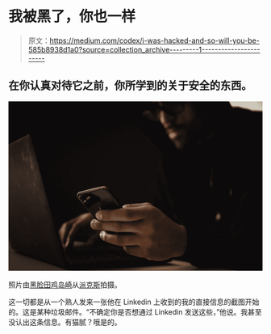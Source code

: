 # 我被黑了，你也一样

> 原文：<https://medium.com/codex/i-was-hacked-and-so-will-you-be-585b8938d1a0?source=collection_archive---------1----------------------->

## 在你认真对待它之前，你所学到的关于安全的东西。

![](img/28bd3041ed2dfd16c1ffe0d49760c4b0.png)

照片由[黑脸田鸡岛崎](https://www.pexels.com/@sora-shimazaki?utm_content=attributionCopyText&utm_medium=referral&utm_source=pexels)从[派克斯](https://www.pexels.com/photo/crop-ethnic-hacker-with-smartphone-typing-on-laptop-in-dark-room-5935792/?utm_content=attributionCopyText&utm_medium=referral&utm_source=pexels)拍摄。

这一切都是从一个熟人发来一张他在 Linkedin 上收到的我的直接信息的截图开始的。这是某种垃圾邮件。“不确定你是否想通过 Linkedin 发送这些，”他说。我甚至没认出这条信息。有猫腻？哦是的。